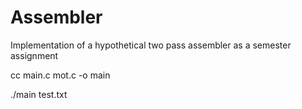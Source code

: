 # Assembler
Implementation of a hypothetical two pass assembler as a semester assignment

cc main.c mot.c -o main

./main test.txt
